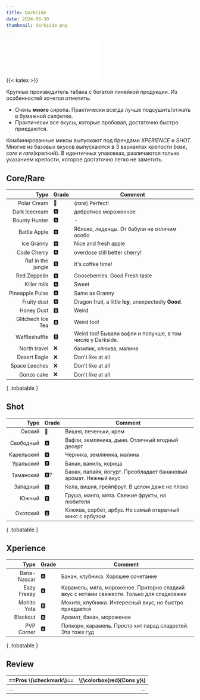 ```yaml
---
title: Darkside
date: 2024-08-30
thumbnail: darkside.png
---
```


{{< katex >}}
![tobacco ds](darkside.png "yo")

Крупных производитель табака с богатой линейкой продукции. Из особенностей хочется отметить:

- Очень **много** сиропа. Практически всегда лучше подсушить/отжать в бумажной салфетке.
- Практически все вкусы, которые пробовал, достаточно быстро приедаются.

Комбинированные миксы выпускают под брендами _XPERIENCE_ и _SHOT_. Многие из базовых вкусов выпускаются в 3 вариантах крепости _base_, _core_ и _rare_(крепкий). В идентичных упаковках, различаются только указанием крепости, которое достаточно легко не заметить.

## Core/Rare

|              Type | Grade | Comment                                                    |
| ----------------: | ----- | ---------------------------------------------------------- |
|       Polar Cream | 👑     | (_rare_) Perfect!                                          |
|     Dark Icecream | 🅰️     | добротное мороженное                                       |
|     Bounty Hunter | 🅰️     | -                                                          |
|      Battle Apple | 🅰️     | Яблоко, леденцы. От бабули не отличим особо                |
|        Ice Granny | 🅰️     | Nice and fresh apple                                       |
|       Code Cherry | 🅰️     | overdose still better cherry!                              |
| Raf in the jungle | 🅰️     | It's coffee time!                                          |
|      Red Zeppelin | 🅰️     | Gooseberries. Good Fresh taste                             |
|       Killer milk | 🅰️     | Sweet                                                      |
|   Pineapple Pulse | 🅰️     | Same as Granny                                             |
|       Fruity dust | 🅰️     | Dragon fruit, a little **Icy**, unexpectedly **Good**.     |
|        Honey Dust | 🅱️     | Weird                                                      |
| Glitchech Ice Tea | 🅱️     | Weird too!                                                 |
|     Waffleshuffle | 🅱️     | Weird too! Бывали вафли и получше, в том числе у Darkside. |
|      North travel | ❌     | базилик, клюква, малина                                    |
|      Desert Eagle | ❌     | Don't like at all                                          |
|     Space Leeches | ❌     | Don't like at all                                          |
|        Gonzo cake | ❌     | Don't like at all                                          |
{ .tobatable }

## Shot

|       Type | Grade | Comment                                                          |
| ---------: | ----- | ---------------------------------------------------------------- |
|     Окский | 👑     | Вишня, печеньки, крем                                            |
|  Свободный | 🅰️     | Вафли, земляника, дыня. Отличный ягодный десерт                  |
| Карельский | 🅰️     | Черника, земляника, малина                                       |
|  Уральский | 🅰️     | Банан, ваниль, корица                                            |
|  Таманский | 🅰️?    | Банан, папайя, йогурт. Преобладает банановый аромат. Нежный вкус |
|   Западный | 🅱️     | Кола, вишня, грейпфрут. В целом даже не плохо                    |
|      Южный | 🅱️     | Груша, манго, мята. Свежие фрукты, на любителя                   |
|   Охотский | 🅱️     | Клюква, сорбет, арбуз. Не самый отвратный микс с арбузом         |
{ .tobatable }

## Xperience

|        Type | Grade | Comment                                                                                   |
| ----------: | ----- | ----------------------------------------------------------------------------------------- |
| Bana-Nascar | 🅰️     | Банан, клубника. Хорошее сочетание                                                        |
| Eazy Freezy | 🅰️     | Карамель, мята, мороженое. Приторно сладкий вкус с нотами свежести. Только для сладкоежек |
| Mohito Yota | 🅱️     | Мохито, клубника. Интересный вкус, но быстро приедается                                   |
|    Blackout | 🅱️     | Аромат, банан, мороженое                                                                  |
|  PVP Corner | 🅰️     | Попкорн, карамель. Просто хит парад сладостей. Эта тоже гуд                               |
{ .tobatable }

## Review

| ==Pros \\(\checkmark\\)== | \\(\colorbox{red}{Cons $\chi$}\\) |
| :------------------------ | --------------------------------: |
| ...                       |                               ... |
